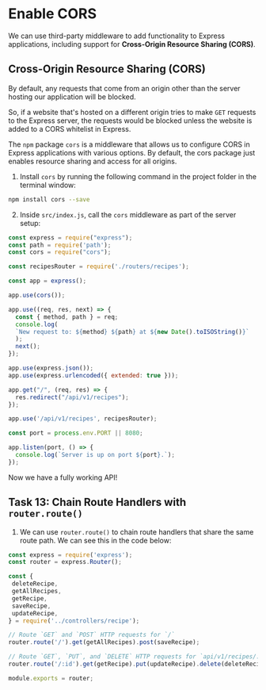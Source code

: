 # Enable CORS

We can use third-party middleware to add functionality to Express applications, including support for **Cross-Origin Resource Sharing (CORS)**.

## Cross-Origin Resource Sharing (CORS)

By default, any requests that come from an origin other than the server hosting our application will be blocked.

So, if a website that's hosted on a different origin tries to make `GET` requests to the Express server, the requests would be blocked unless the website is added to a CORS whitelist in Express.

The `npm` package `cors` is a middleware that allows us to configure CORS in Express applications with various options. By default, the cors package just enables resource sharing and access for all origins.

1. Install `cors` by running the following command in the project folder in the terminal window:

```bash
npm install cors --save
```

2. Inside `src/index.js`, call the `cors` middleware as part of the server setup:

```js
const express = require("express");
const path = require('path');
const cors = require("cors");

const recipesRouter = require('./routers/recipes');

const app = express();

app.use(cors());

app.use((req, res, next) => {
  const { method, path } = req;
  console.log(
  `New request to: ${method} ${path} at ${new Date().toISOString()}`
  );
  next();
});

app.use(express.json());
app.use(express.urlencoded({ extended: true }));

app.get("/", (req, res) => {
  res.redirect("/api/v1/recipes");
});

app.use('/api/v1/recipes', recipesRouter);

const port = process.env.PORT || 8080;

app.listen(port, () => {
  console.log(`Server is up on port ${port}.`);
});
```

Now we have a fully working API!

## Task 13: Chain Route Handlers with `router.route()`

1. We can use `router.route()` to chain route handlers that share the same route path. We can see this in the code below:

```js
const express = require('express');
const router = express.Router();

const {
 deleteRecipe,
 getAllRecipes,
 getRecipe,
 saveRecipe,
 updateRecipe,
} = require('../controllers/recipe');

// Route `GET` and `POST` HTTP requests for `/`
router.route('/').get(getAllRecipes).post(saveRecipe);

// Route `GET`, `PUT`, and `DELETE` HTTP requests for `api/v1/recipes/:id`
router.route('/:id').get(getRecipe).put(updateRecipe).delete(deleteRecipe);

module.exports = router;
```

